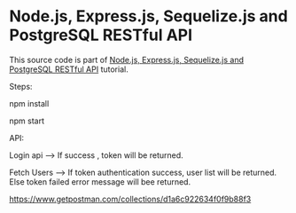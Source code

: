 # Node.js, Express.js, Sequelize.js and PostgreSQL RESTful API

This source code is part of [Node.js, Express.js, Sequelize.js and PostgreSQL RESTful API](https://www.djamware.com/post/5b56a6cc80aca707dd4f65a9/nodejs-expressjs-sequelizejs-and-postgresql-restful-api) tutorial.

Steps:

npm install

npm start

API:

Login api --> If success , token will be returned.

Fetch Users --> If token authentication success, user list will be returned. Else token failed error message will bee returned.

https://www.getpostman.com/collections/d1a6c922634f0f9b88f3

